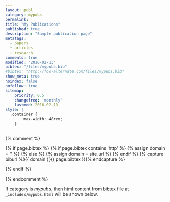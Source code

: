 ```yaml
---
layout: publ
category: mypubs
permalink:
title: "My Publications"
published: true
description: "Sample publication page"
metatags:
  - papers
  - articles
  - research
comments: true
modified: "2016-02-13"
bibtex: "/files/mypubs.bib"
#bibtex: "http://foo-alternate.com/files/mypubs.bib"
show_meta: true
noindex: false
nofollow: true
sitemap:
    priority: 0.5
    changefreq: 'monthly'
    lastmod: 2016-02-13
style: |
  .container {
        max-width: 48rem;
    }
---
```


{% comment %}
<!-- bibbase.org should work with following code unless you are hosting domain over https. -->

{% if page.bibtex %}
 {% if page.bibtex contains 'http' %}
  {% assign domain = '' %}
  {% else %}
  {% assign domain = site.url %}
 {% endif %}
 {% capture biburl %}{{ domain }}{{ page.bibtex }}{% endcapture %}
<script src="http://bibbase.org/show?bib={{ biburl | cgi_escape }}&amp;jsonp=1&amp;authorFirst=1"></script>
{% endif %}

{% endcomment %}

If category is *mypubs*, then html content from bibtex file at `_includes/mypubs.html` will be shown below.
